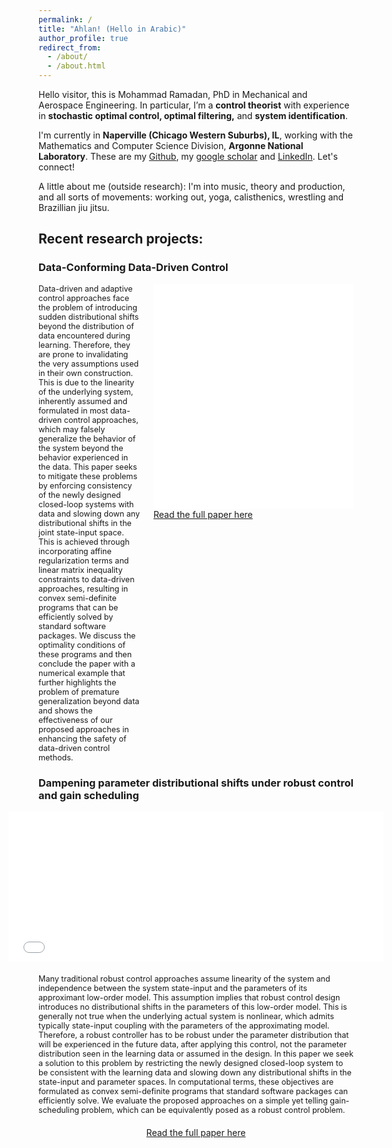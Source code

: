 ```yaml
---
permalink: /
title: "Ahlan! (Hello in Arabic)"
author_profile: true
redirect_from: 
  - /about/
  - /about.html
---
```

Hello visitor, this is Mohammad Ramadan, PhD in Mechanical and Aerospace Engineering. In particular, I’m a **control theorist** with experience in **stochastic optimal control, optimal filtering,** and **system identification**.

I'm currently in **Naperville (Chicago Western Suburbs), IL**, working with the Mathematics and Computer Science Division, **Argonne National Laboratory**. These are my [Github](https://github.com/msramada), my [google scholar](https://scholar.google.com/citations?user=h7pE-VcAAAAJ&hl=en) and [LinkedIn](https://www.linkedin.com/in/msramada1/). Let's connect!

A little about me (outside research):
I'm into music, theory and production, and all sorts of movements: working out, yoga, calisthenics, wrestling and Brazillian jiu jitsu.

## Recent research projects:

### Data-Conforming Data-Driven Control

<div style="display: flex; align-items: flex-start;">
  <div style="flex: 1;">
    <span style="font-size: 0.9em;">
      Data-driven and adaptive control approaches face the problem of introducing sudden distributional shifts beyond the distribution of data encountered during learning. Therefore, they are prone to invalidating the very assumptions used in their own construction. This is due to the linearity of the underlying system, inherently assumed and formulated in most data-driven control approaches, which may falsely generalize the behavior of the system beyond the behavior experienced in the data. This paper seeks to mitigate these problems by enforcing consistency of the newly designed closed-loop systems with data and slowing down any distributional shifts in the joint state-input space. This is achieved through incorporating affine regularization terms and linear matrix inequality constraints to data-driven approaches, resulting in convex semi-definite programs that can be efficiently solved by standard software packages. We discuss the optimality conditions of these programs and then conclude the paper with a numerical example that further highlights the problem of premature generalization beyond data and shows the effectiveness of our proposed approaches in enhancing the safety of data-driven control methods.
    </span>
  </div>
  <div style="flex: 1; margin-left: 20px;">
    <embed src="/files/Projects/DataConforming.pdf" width="320" height="360" type="application/pdf">
    <br>
    <a href="https://arxiv.org/abs/2409.11549">Read the full paper here</a>
  </div>
</div>

### Dampening parameter distributional shifts under robust control and gain scheduling

<div style="display: flex; flex-direction: column; align-items: center;">
  <div style="flex: 1; margin-bottom: 20px;">
    <embed src="/files/Projects/distShifts.pdf" width="600" height="240" type="application/pdf">
  </div>
  <div style="flex: 1;">
    <span style="font-size: 0.9em;">
      Many traditional robust control approaches assume linearity of the system and independence between the system state-input and the parameters of its approximant low-order model. This assumption implies that robust control design introduces no distributional shifts in the parameters of this low-order model. This is generally not true when the underlying actual system is nonlinear, which admits typically state-input coupling with the parameters of the approximating model. Therefore, a robust controller has to be robust under the parameter distribution that will be experienced in the future data, after applying this control, not the parameter distribution seen in the learning data or assumed in the design. In this paper we seek a solution to this problem by restricting the newly designed closed-loop system to be consistent with the learning data and slowing down any distributional shifts in the state-input and parameter spaces. In computational terms, these objectives are formulated as convex semi-definite programs that standard software packages can efficiently solve. We evaluate the proposed approaches on a simple yet telling gain-scheduling problem, which can be equivalently posed as a robust control problem.
    </span>
  </div>
  <div style="flex: 1; margin-top: 20px;">
    <a href="https://arxiv.org/abs/2411.16566">Read the full paper here</a>
  </div>
</div>